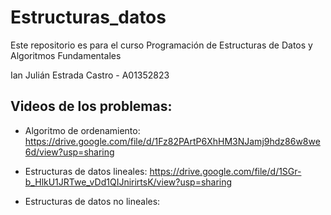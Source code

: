 # Estructuras_datos
Este repositorio es para el curso Programación de Estructuras de Datos y Algoritmos Fundamentales

Ian Julián Estrada Castro - A01352823

## Videos de los problemas:

 - Algoritmo de ordenamiento:
https://drive.google.com/file/d/1Fz82PArtP6XhHM3NJamj9hdz86w8we6d/view?usp=sharing

 - Estructuras de datos lineales:
https://drive.google.com/file/d/1SGr-b_HlkU1JRTwe_vDd1QIJnirirtsK/view?usp=sharing

 - Estructuras de datos no lineales:

